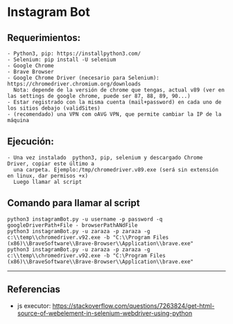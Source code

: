 # Instagram Bot

## Requerimientos:

    - Python3, pip: https://installpython3.com/
    - Selenium: pip install -U selenium
    - Google Chrome
    - Brave Browser
    - Google Chrome Driver (necesario para Selenium): https://chromedriver.chromium.org/downloads
      Nota: depende de la versión de chrome que tengas, actual v89 (ver en las settings de google chrome, puede ser 87, 88, 89, 90...)
    - Estar registrado con la misma cuenta (mail+password) en cada uno de los sitios debajo (validSites)
    - (recomendado) una VPN com oAVG VPN, que permite cambiar la IP de la máquina

## Ejecución:

    - Una vez instalado  python3, pip, selenium y descargado Chrome Driver, copiar este último a
      una carpeta. Ejemplo:/tmp/chromedriver.v89.exe (será sin extensión en linux, dar permisos +x)
      Luego llamar al script

## Comando para llamar al script

    python3 instagramBot.py -u username -p password -q googleDriverPath+File - browserPathANdFile
    python3 instagramBot.py -u zaraza -p zaraza -g c:\\temp\\chromedriver.v92.exe -b "C:\\Program Files (x86)\\BraveSoftware\\Brave-Browser\\Application\\brave.exe"
    python3 instagramBot.py -u zaraza -p zaraza -g c:\\temp\\chromedriver.v92.exe -b "C:\Program Files (x86)\\BraveSoftware\\Brave-Browser\\Application\\brave.exe"

---

## Referencias

- js executor: https://stackoverflow.com/questions/7263824/get-html-source-of-webelement-in-selenium-webdriver-using-python
